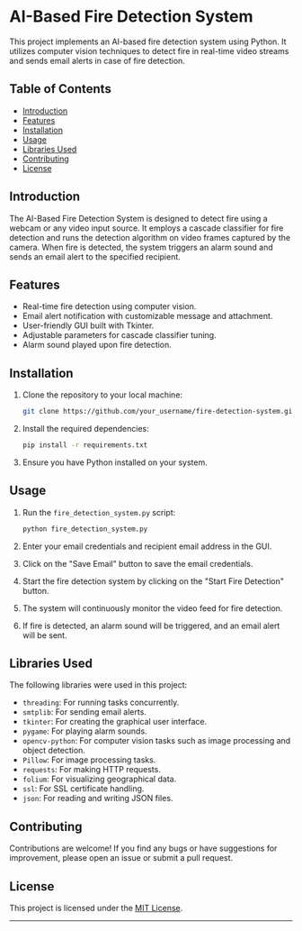 # AI-Based Fire Detection System

This project implements an AI-based fire detection system using Python. It utilizes computer vision techniques to detect fire in real-time video streams and sends email alerts in case of fire detection.

## Table of Contents

- [Introduction](#introduction)
- [Features](#features)
- [Installation](#installation)
- [Usage](#usage)
- [Libraries Used](#libraries-used)
- [Contributing](#contributing)
- [License](#license)

## Introduction

The AI-Based Fire Detection System is designed to detect fire using a webcam or any video input source. It employs a cascade classifier for fire detection and runs the detection algorithm on video frames captured by the camera. When fire is detected, the system triggers an alarm sound and sends an email alert to the specified recipient.

## Features

- Real-time fire detection using computer vision.
- Email alert notification with customizable message and attachment.
- User-friendly GUI built with Tkinter.
- Adjustable parameters for cascade classifier tuning.
- Alarm sound played upon fire detection.

## Installation

1. Clone the repository to your local machine:

    ```bash
    git clone https://github.com/your_username/fire-detection-system.git
    ```

2. Install the required dependencies:

    ```bash
    pip install -r requirements.txt
    ```

3. Ensure you have Python installed on your system.

## Usage

1. Run the `fire_detection_system.py` script:

    ```bash
    python fire_detection_system.py
    ```

2. Enter your email credentials and recipient email address in the GUI.
3. Click on the "Save Email" button to save the email credentials.
4. Start the fire detection system by clicking on the "Start Fire Detection" button.
5. The system will continuously monitor the video feed for fire detection.
6. If fire is detected, an alarm sound will be triggered, and an email alert will be sent.

## Libraries Used

The following libraries were used in this project:

- `threading`: For running tasks concurrently.
- `smtplib`: For sending email alerts.
- `tkinter`: For creating the graphical user interface.
- `pygame`: For playing alarm sounds.
- `opencv-python`: For computer vision tasks such as image processing and object detection.
- `Pillow`: For image processing tasks.
- `requests`: For making HTTP requests.
- `folium`: For visualizing geographical data.
- `ssl`: For SSL certificate handling.
- `json`: For reading and writing JSON files.

## Contributing

Contributions are welcome! If you find any bugs or have suggestions for improvement, please open an issue or submit a pull request.

## License

This project is licensed under the [MIT License](LICENSE).

---
